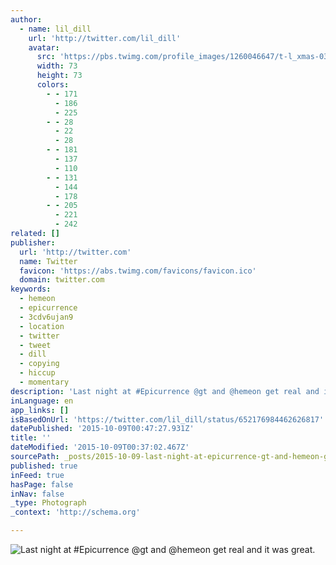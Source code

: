 ```yaml
---
author:
  - name: lil_dill
    url: 'http://twitter.com/lil_dill'
    avatar:
      src: 'https://pbs.twimg.com/profile_images/1260046647/t-l_xmas-031_alt8bit_bigger.jpg'
      width: 73
      height: 73
      colors:
        - - 171
          - 186
          - 225
        - - 28
          - 22
          - 28
        - - 181
          - 137
          - 110
        - - 131
          - 144
          - 178
        - - 205
          - 221
          - 242
related: []
publisher:
  url: 'http://twitter.com'
  name: Twitter
  favicon: 'https://abs.twimg.com/favicons/favicon.ico'
  domain: twitter.com
keywords:
  - hemeon
  - epicurrence
  - 3cdv6ujan9
  - location
  - twitter
  - tweet
  - dill
  - copying
  - hiccup
  - momentary
description: 'Last night at #Epicurrence @gt and @hemeon get real and it was great.'
inLanguage: en
app_links: []
isBasedOnUrl: 'https://twitter.com/lil_dill/status/652176984462626817'
datePublished: '2015-10-09T00:47:27.931Z'
title: ''
dateModified: '2015-10-09T00:37:02.467Z'
sourcePath: _posts/2015-10-09-last-night-at-epicurrence-gt-and-hemeon-get-real-and-it-w.md
published: true
inFeed: true
hasPage: false
inNav: false
_type: Photograph
_context: 'http://schema.org'

---
```

![Last night at &num;Epicurrence &commat;gt and &commat;hemeon get real and it was great&period;](https://pbs.twimg.com/media/CQz_gMtU8AAsYSi.jpg:large)
